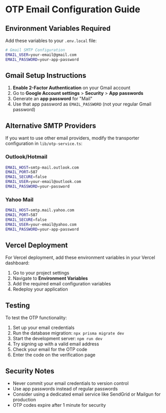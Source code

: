 # OTP Email Configuration Guide

## Environment Variables Required

Add these variables to your `.env.local` file:

```bash
# Gmail SMTP Configuration
EMAIL_USER=your-email@gmail.com
EMAIL_PASSWORD=your-app-password
```

## Gmail Setup Instructions

1. **Enable 2-Factor Authentication** on your Gmail account
2. Go to **Google Account settings** > **Security** > **App passwords**
3. Generate an **app password** for "Mail"
4. Use that app password as `EMAIL_PASSWORD` (not your regular Gmail password)

## Alternative SMTP Providers

If you want to use other email providers, modify the transporter configuration in `lib/otp-service.ts`:

### Outlook/Hotmail
```bash
EMAIL_HOST=smtp-mail.outlook.com
EMAIL_PORT=587
EMAIL_SECURE=false
EMAIL_USER=your-email@outlook.com
EMAIL_PASSWORD=your-password
```

### Yahoo Mail
```bash
EMAIL_HOST=smtp.mail.yahoo.com
EMAIL_PORT=587
EMAIL_SECURE=false
EMAIL_USER=your-email@yahoo.com
EMAIL_PASSWORD=your-app-password
```

## Vercel Deployment

For Vercel deployment, add these environment variables in your Vercel dashboard:

1. Go to your project settings
2. Navigate to **Environment Variables**
3. Add the required email configuration variables
4. Redeploy your application

## Testing

To test the OTP functionality:

1. Set up your email credentials
2. Run the database migration: `npx prisma migrate dev`
3. Start the development server: `npm run dev`
4. Try signing up with a valid email address
5. Check your email for the OTP code
6. Enter the code on the verification page

## Security Notes

- Never commit your email credentials to version control
- Use app passwords instead of regular passwords
- Consider using a dedicated email service like SendGrid or Mailgun for production
- OTP codes expire after 1 minute for security
